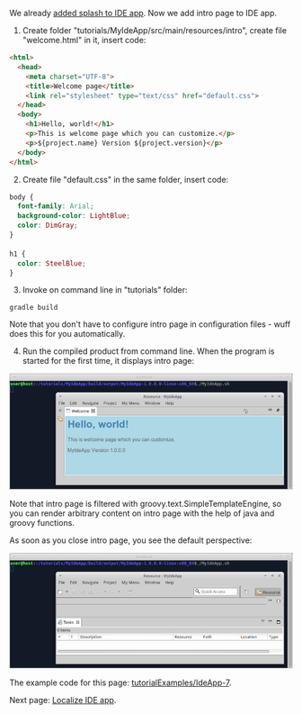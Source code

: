 We already [added splash to IDE app](Add-splash-to-IDE-app). Now we add intro page to IDE app.

1. Create folder "tutorials/MyIdeApp/src/main/resources/intro", create file "welcome.html" in it, insert code:

  ```html
  <html>
    <head>
      <meta charset="UTF-8">
      <title>Welcome page</title>
      <link rel="stylesheet" type="text/css" href="default.css">
    </head>
    <body>
      <h1>Hello, world!</h1>
      <p>This is welcome page which you can customize.</p>
      <p>${project.name} Version ${project.version}</p>
    </body>
  </html>
  ```

2. Create file "default.css" in the same folder, insert code:

  ```css
  body {
    font-family: Arial;
    background-color: LightBlue;
    color: DimGray;
  }

  h1 {
    color: SteelBlue;
  }
  ```

3. Invoke on command line in "tutorials" folder:

  ```shell
  gradle build
  ```
  
  Note that you don't have to configure intro page in configuration files - wuff does this for you automatically.

4. Run the compiled product from command line. When the program is started for the first time, it displays intro page:

  ![IdeApp-7-run-1](images/IdeApp-7-run-1.png)
  
  Note that intro page is filtered with groovy.text.SimpleTemplateEngine, so you can render arbitrary content on intro page with the help of java and groovy functions.

  As soon as you close intro page, you see the default perspective:

  ![IdeApp-7-run-2](images/IdeApp-7-run-2.png)

The example code for this page: [tutorialExamples/IdeApp-7](../tree/master/tutorialExamples/IdeApp-7).

Next page: [Localize IDE app](Localize-IDE-app).